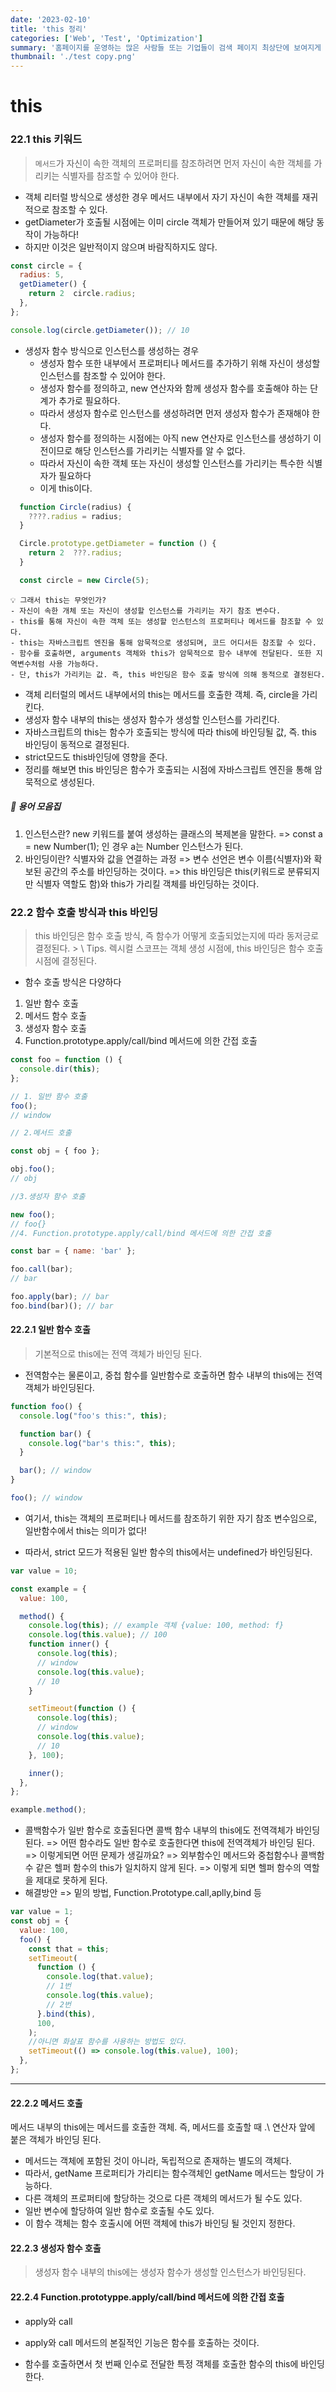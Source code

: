 ```yaml
---
date: '2023-02-10'
title: 'this 정리'
categories: ['Web', 'Test', 'Optimization']
summary: '홈페이지를 운영하는 많은 사람들 또는 기업들이 검색 페이지 최상단에 보여지게 하기 위해 어떤 최적화 작업을 하는지 알아보자.'
thumbnail: './test copy.png'
---
```


# this

### 22.1 this 키워드

> `메서드`가 자신이 속한 객체의 프로퍼티를 참조하려면 먼저 자신이 속한 객체를 가리키는 식별자를 참조할 수 있어야 한다.

- 객체 리터럴 방식으로 생성한 경우 메서드 내부에서 자기 자신이 속한 객체를 재귀적으로 참조할 수 있다.
- getDiameter가 호출될 시점에는 이미 circle 객체가 만들어져 있기 때문에 해당 동작이 가능하다!
- 하지만 이것은 일반적이지 않으며 바람직하지도 않다.

```jsx
const circle = {
  radius: 5,
  getDiameter() {
    return 2  circle.radius;
  },
};

console.log(circle.getDiameter()); // 10
```

- 생성자 함수 방식으로 인스턴스를 생성하는 경우
  - 생성자 함수 또한 내부에서 프로퍼티나 메서드를 추가하기 위해 자신이 생성할 인스턴스를 참조할 수 있어야 한다.
  - 생성자 함수를 정의하고, new 연산자와 함께 생성자 함수를 호출해야 하는 단계가 추가로 필요하다.
  - 따라서 생성자 함수로 인스턴스를 생성하려면 먼저 생성자 함수가 존재해야 한다.
  - 생성자 함수를 정의하는 시점에는 아직 new 연산자로 인스턴스를 생성하기 이전이므로 해당 인스턴스를 가리키는 식별자를 알 수 없다.
  - 따라서 자신이 속한 객체 또는 자신이 생성할 인스턴스를 가리키는 특수한 식별자가 필요하다
  - 이게 this이다.

```jsx
  function Circle(radius) {
    ????.radius = radius;
  }

  Circle.prototype.getDiameter = function () {
    return 2  ???.radius;
  }

  const circle = new Circle(5);

```

```
💡 그래서 this는 무엇인가?
- 자신이 속한 개체 또는 자신이 생성할 인스턴스를 가리키는 자기 참조 변수다.
- this를 통해 자신이 속한 객체 또는 생성할 인스턴스의 프로퍼티나 메서드를 참조할 수 있다.
- this는 자바스크립트 엔진을 통해 암묵적으로 생성되며, 코드 어디서든 참조할 수 있다.
- 함수를 호출하면, arguments 객체와 this가 암묵적으로 함수 내부에 전달된다. 또한 지역변수처럼 사용 가능하다.
- 단, this가 가리키는 값. 즉, this 바인딩은 함수 호출 방식에 의해 동적으로 결정된다.
```

- 객체 리터럴의 메서드 내부에서의 this는 메서드를 호출한 객체. 즉, circle을 가리킨다.
- 생성자 함수 내부의 this는 생성자 함수가 생성할 인스턴스를 가리킨다.
- 자바스크립트의 this는 함수가 호출되는 방식에 따라 this에 바인딩될 값, 즉. this 바인딩이 동적으로 결정된다.
- strict모드도 this바인딩에 영향을 준다.
- 정리를 해보면 this 바인딩은 함수가 호출되는 시점에 자바스크립트 엔진을 통해 암묵적으로 생성된다.

##### 🔎 용어 모음집

1. 인스턴스란? new 키워드를 붙여 생성하는 클래스의 복제본을 말한다.
   => const a = new Number(1); 인 경우 a는 Number 인스턴스가 된다.
2. 바인딩이란? 식별자와 값을 연결하는 과정
   => 변수 선언은 변수 이름(식별자)와 확보된 공간의 주소를 바인딩하는 것이다.
   => this 바인딩은 this(키워드로 분류되지만 식별자 역할도 함)와 this가 가리킬 객체를 바인딩하는 것이다.

### 22.2 함수 호출 방식과 this 바인딩

> this 바인딩은 함수 호출 방식, 즉 함수가 어떻게 호출되었는지에 따라 동저긍로 결정된다. > \\ Tips. 렉시컬 스코프는 객체 생성 시점에, this 바인딩은 함수 호출 시점에 결정된다.

- 함수 호출 방식은 다양하다

1. 일반 함수 호출
2. 메서드 함수 호출
3. 생성자 함수 호출
4. Function.prototype.apply/call/bind 메서드에 의한 간접 호출

```jsx
const foo = function () {
  console.dir(this);
};

// 1. 일반 함수 호출
foo();
// window

// 2.메서드 호출

const obj = { foo };

obj.foo();
// obj

//3.생성자 함수 호출

new foo();
// foo{}
//4. Function.prototype.apply/call/bind 메서드에 의한 간접 호출

const bar = { name: 'bar' };

foo.call(bar);
// bar

foo.apply(bar); // bar
foo.bind(bar)(); // bar
```

#### 22.2.1 일반 함수 호출

> 기본적으로 this에는 전역 객체가 바인딩 된다.

- 전역함수는 물론이고, 중첩 함수를 일반함수로 호출하면 함수 내부의 this에는 전역 객체가 바인딩된다.

```jsx
function foo() {
  console.log("foo's this:", this);

  function bar() {
    console.log("bar's this:", this);
  }

  bar(); // window
}

foo(); // window
```

- 여기서, this는 객체의 프로퍼티나 메서드를 참조하기 위한 자기 참조 변수임으로, 일반함수에서 this는 의미가 없다!

- 따라서, strict 모드가 적용된 일반 함수의 this에서는 undefined가 바인딩된다.

```jsx
var value = 10;

const example = {
  value: 100,

  method() {
    console.log(this); // example 객체 {value: 100, method: f}
    console.log(this.value); // 100
    function inner() {
      console.log(this);
      // window
      console.log(this.value);
      // 10
    }

    setTimeout(function () {
      console.log(this);
      // window
      console.log(this.value);
      // 10
    }, 100);

    inner();
  },
};

example.method();
```

- 콜백함수가 일반 함수로 호출된다면 콜백 함수 내부의 this에도 전역객체가 바인딩된다.
  => 어떤 함수라도 일반 함수로 호출한다면 this에 전역객체가 바인딩 된다.
  => 이렇게되면 어떤 문제가 생길까요?
  => 외부함수인 메서드와 중첩함수나 콜백함수 같은 헬퍼 함수의 this가 일치하지 않게 된다.
  => 이렇게 되면 헬퍼 함수의 역할을 제대로 못하게 된다.
- 해결방안 => 밑의 방법, Function.Prototype.call,aplly,bind 등

```jsx
var value = 1;
const obj = {
  value: 100,
  foo() {
    const that = this;
    setTimeout(
      function () {
        console.log(that.value);
        // 1번
        console.log(this.value);
        // 2번
      }.bind(this),
      100,
    );
    //아니면 화살표 함수를 사용하는 방법도 있다.
    setTimeout(() => console.log(this.value), 100);
  },
};
```

---

#### 22.2.2 메서드 호출

메서드 내부의 this에는 메서드를 호출한 객체. 즉, 메서드를 호출할 때 .\ 연산자 앞에 붙은 객체가 바인딩 된다.

- 메서드는 객체에 포함된 것이 아니라, 독립적으로 존재하는 별도의 객체다.
- 따라서, getName 프로퍼티가 가리티는 함수객체인 getName 메서드는 할당이 가능하다.
- 다른 객체의 프로퍼티에 할당하는 것으로 다른 객체의 메서드가 될 수도 있다.
- 일반 변수에 할당하여 일반 함수로 호출될 수도 있다.
- 이 함수 객체는 함수 호출시에 어떤 객체에 this가 바인딩 될 것인지 정한다.

#### 22.2.3 생성자 함수 호출

> 생성자 함수 내부의 this에는 생성자 함수가 생성할 인스턴스가 바인딩된다.

#### 22.2.4 Function.prototyppe.apply/call/bind 메서드에 의한 간접 호출

- apply와 call

- apply와 call 메서드의 본질적인 기능은 함수를 호출하는 것이다.

- 함수를 호출하면서 첫 번째 인수로 전달한 특정 객체를 호출한 함수의 this에 바인딩한다.
